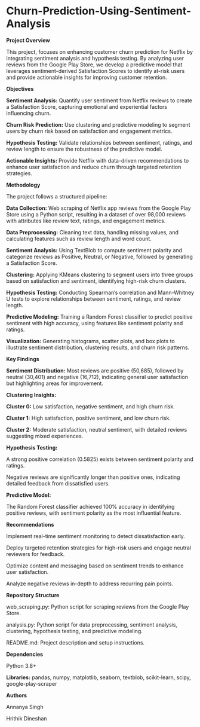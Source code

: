 # Churn-Prediction-Using-Sentiment-Analysis
**Project Overview**

This project, focuses on enhancing customer churn prediction for Netflix by integrating sentiment analysis and hypothesis testing. By analyzing user reviews from the Google Play Store, we develop a predictive model that leverages sentiment-derived Satisfaction Scores to identify at-risk users and provide actionable insights for improving customer retention.

**Objectives**





**Sentiment Analysis:** Quantify user sentiment from Netflix reviews to create a Satisfaction Score, capturing emotional and experiential factors influencing churn.



**Churn Risk Prediction:** Use clustering and predictive modeling to segment users by churn risk based on satisfaction and engagement metrics.



**Hypothesis Testing:** Validate relationships between sentiment, ratings, and review length to ensure the robustness of the predictive model.



**Actionable Insights:** Provide Netflix with data-driven recommendations to enhance user satisfaction and reduce churn through targeted retention strategies.

**Methodology**

The project follows a structured pipeline:





**Data Collection:** Web scraping of Netflix app reviews from the Google Play Store using a Python script, resulting in a dataset of over 98,000 reviews with attributes like review text, ratings, and engagement metrics.



**Data Preprocessing:** Cleaning text data, handling missing values, and calculating features such as review length and word count.



**Sentiment Analysis:** Using TextBlob to compute sentiment polarity and categorize reviews as Positive, Neutral, or Negative, followed by generating a Satisfaction Score.



**Clustering:** Applying KMeans clustering to segment users into three groups based on satisfaction and sentiment, identifying high-risk churn clusters.



**Hypothesis Testing:** Conducting Spearman’s correlation and Mann-Whitney U tests to explore relationships between sentiment, ratings, and review length.



**Predictive Modeling:** Training a Random Forest classifier to predict positive sentiment with high accuracy, using features like sentiment polarity and ratings.



**Visualization:** Generating histograms, scatter plots, and box plots to illustrate sentiment distribution, clustering results, and churn risk patterns.

**Key Findings**





**Sentiment Distribution:** Most reviews are positive (50,685), followed by neutral (30,401) and negative (16,712), indicating general user satisfaction but highlighting areas for improvement.



**Clustering Insights:**





**Cluster 0:** Low satisfaction, negative sentiment, and high churn risk.



**Cluster 1:** High satisfaction, positive sentiment, and low churn risk.



**Cluster 2:** Moderate satisfaction, neutral sentiment, with detailed reviews suggesting mixed experiences.



**Hypothesis Testing:**





A strong positive correlation (0.5825) exists between sentiment polarity and ratings.



Negative reviews are significantly longer than positive ones, indicating detailed feedback from dissatisfied users.



**Predictive Model:** 


The Random Forest classifier achieved 100% accuracy in identifying positive reviews, with sentiment polarity as the most influential feature.

**Recommendations**





Implement real-time sentiment monitoring to detect dissatisfaction early.



Deploy targeted retention strategies for high-risk users and engage neutral reviewers for feedback.



Optimize content and messaging based on sentiment trends to enhance user satisfaction.



Analyze negative reviews in-depth to address recurring pain points.

**Repository Structure**





web_scraping.py: Python script for scraping reviews from the Google Play Store.



analysis.py: Python script for data preprocessing, sentiment analysis, clustering, hypothesis testing, and predictive modeling.



README.md: Project description and setup instructions.




**Dependencies**





Python 3.8+



**Libraries:** pandas, numpy, matplotlib, seaborn, textblob, scikit-learn, scipy, google-play-scraper

**Authors**



Annanya Singh 

Hrithik Dineshan 

